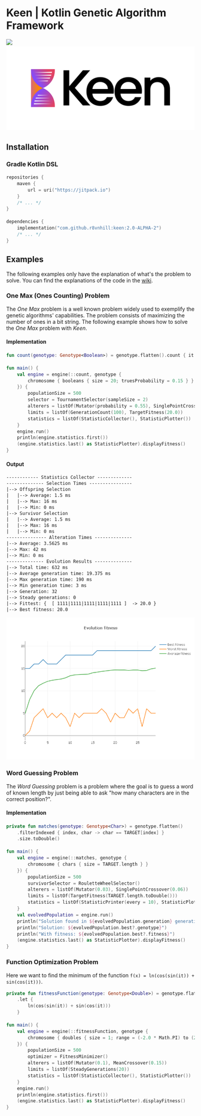 # Keen | Kotlin Genetic Algorithm Framework

[![](https://jitpack.io/v/r8vnhill/keen.svg)](https://jitpack.io/#r8vnhill/keen)
![Keen logo](logos/TransparentBg.png)


## Installation

### Gradle Kotlin DSL

```kotlin
repositories {
    maven {
        url = uri("https://jitpack.io")
    }
    /* ... */
}

dependencies {
    implementation("com.github.r8vnhill:keen:2.0-ALPHA-2")
    /* ... */
}
```

## Examples

The following examples only have the explanation of what's the problem to solve.
You can find the explanations of the code in the [wiki](https://github.com/r8vnhill/keen/wiki).

### One Max (Ones Counting) Problem

The _One Max_ problem is a well known problem widely used to exemplify the genetic algorithms'
capabilities. 
The problem consists of maximizing the number of ones in a bit string. 
The following example shows how to solve the _One Max_ problem with _Keen_.

#### Implementation

```kotlin
fun count(genotype: Genotype<Boolean>) = genotype.flatten().count { it }.toDouble()

fun main() {
    val engine = engine(::count, genotype {
        chromosome { booleans { size = 20; truesProbability = 0.15 } }
    }) {
        populationSize = 500
        selector = TournamentSelector(sampleSize = 2)
        alterers = listOf(Mutator(probability = 0.55), SinglePointCrossover(probability = 0.2))
        limits = listOf(GenerationCount(100), TargetFitness(20.0))
        statistics = listOf(StatisticCollector(), StatisticPlotter())
    }
    engine.run()
    println(engine.statistics.first())
    (engine.statistics.last() as StatisticPlotter).displayFitness()
}
```

#### Output

```text
------------ Statistics Collector -------------
-------------- Selection Times ----------------
|--> Offspring Selection
|   |--> Average: 1.5 ms
|   |--> Max: 16 ms
|   |--> Min: 0 ms
|--> Survivor Selection
|   |--> Average: 1.5 ms
|   |--> Max: 16 ms
|   |--> Min: 0 ms
--------------- Alteration Times --------------
|--> Average: 3.5625 ms
|--> Max: 42 ms
|--> Min: 0 ms
-------------- Evolution Results --------------
|--> Total time: 632 ms
|--> Average generation time: 19.375 ms
|--> Max generation time: 190 ms
|--> Min generation time: 3 ms
|--> Generation: 32
|--> Steady generations: 0
|--> Fittest: {  [ 1111|1111|1111|1111|1111 ]  -> 20.0 }
|--> Best fitness: 20.0
```

![One Max Fitness Plot](doc/onemax_fitness.png)

### Word Guessing Problem

The _Word Guessing_ problem is a problem where the goal is to guess a word of known length by just
being able to ask "how many characters are in the correct position?".

#### Implementation

```kotlin
private fun matches(genotype: Genotype<Char>) = genotype.flatten()
    .filterIndexed { index, char -> char == TARGET[index] }
    .size.toDouble()

fun main() {
    val engine = engine(::matches, genotype {
        chromosome { chars { size = TARGET.length } }
    }) {
        populationSize = 500
        survivorSelector = RouletteWheelSelector()
        alterers = listOf(Mutator(0.03), SinglePointCrossover(0.06))
        limits = listOf(TargetFitness(TARGET.length.toDouble()))
        statistics = listOf(StatisticPrinter(every = 10), StatisticPlotter())
    }
    val evolvedPopulation = engine.run()
    println("Solution found in ${evolvedPopulation.generation} generations")
    println("Solution: ${evolvedPopulation.best?.genotype}")
    println("With fitness: ${evolvedPopulation.best?.fitness}")
    (engine.statistics.last() as StatisticPlotter).displayFitness()
}
```

### Function Optimization Problem

Here we want to find the minimum of the function ``f(x) = ln(cos(sin(it)) + sin(cos(it)))``.

```kotlin
private fun fitnessFunction(genotype: Genotype<Double>) = genotype.flatten().first()
    .let {
        ln(cos(sin(it)) + sin(cos(it)))
    }

fun main() {
    val engine = engine(::fitnessFunction, genotype {
        chromosome { doubles { size = 1; range = (-2.0 * Math.PI) to (2 * Math.PI) } }
    }) {
        populationSize = 500
        optimizer = FitnessMinimizer()
        alterers = listOf(Mutator(0.1), MeanCrossover(0.15))
        limits = listOf(SteadyGenerations(20))
        statistics = listOf(StatisticCollector(), StatisticPlotter())
    }
    engine.run()
    println(engine.statistics.first())
    (engine.statistics.last() as StatisticPlotter).displayFitness()
}
```
